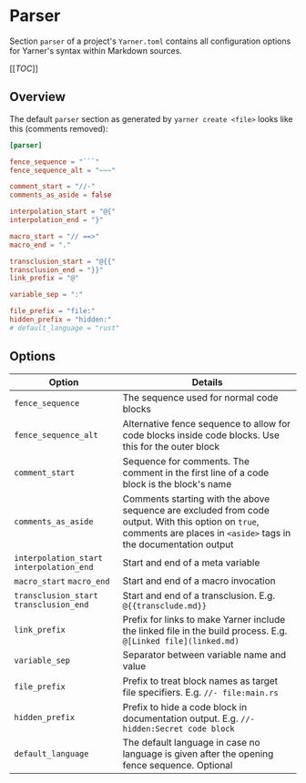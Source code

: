 # Parser

Section `parser` of a project's `Yarner.toml` contains all configuration options for Yarner's syntax within Markdown sources.

[[_TOC_]]

## Overview

The default `parser` section as generated by `yarner create <file>` looks like this (comments removed):

```toml
[parser]

fence_sequence = "```"
fence_sequence_alt = "~~~"

comment_start = "//-"
comments_as_aside = false

interpolation_start = "@{"
interpolation_end = "}"

macro_start = "// ==>"
macro_end = "."

transclusion_start = "@{{"
transclusion_end = "}}"
link_prefix = "@"

variable_sep = ":"

file_prefix = "file:"
hidden_prefix = "hidden:"
# default_language = "rust"
```

## Options

| Option                                    | Details                                                                                                                                                                |
| ----------------------------------------- | ---------------------------------------------------------------------------------------------------------------------------------------------------------------------- |
| `fence_sequence`                          | The sequence used for normal code blocks                                                                                                                               |
| `fence_sequence_alt`                      | Alternative fence sequence to allow for code blocks inside code blocks. Use this for the outer block                                                                   |
| `comment_start`                           | Sequence for comments. The comment in the first line of a code block is the block's name                                                                               |
| `comments_as_aside`                       | Comments starting with the above sequence are excluded from code output. With this option on `true`, comments are places in `<aside>` tags in the documentation output |
| `interpolation_start` `interpolation_end` | Start and end of a meta variable                                                                                                                                       |
| `macro_start` `macro_end`                 | Start and end of a macro invocation                                                                                                                                    |
| `transclusion_start` `transclusion_end`   | Start and end of a transclusion. E.g. `@{{transclude.md}}`                                                                                                             |
| `link_prefix`                             | Prefix for links to make Yarner include the linked file in the build process. E.g. `@[Linked file](linked.md)`                                                         |
| `variable_sep`                            | Separator between variable name and value                                                                                                                              |
| `file_prefix`                             | Prefix to treat block names as target file specifiers. E.g. `//- file:main.rs`                                                                                         |
| `hidden_prefix`                           | Prefix to hide a code block in documentation output. E.g. `//- hidden:Secret code block`                                                                               |
| `default_language`                        | The default language in case no language is given after the opening fence sequence. Optional                                                                           |
